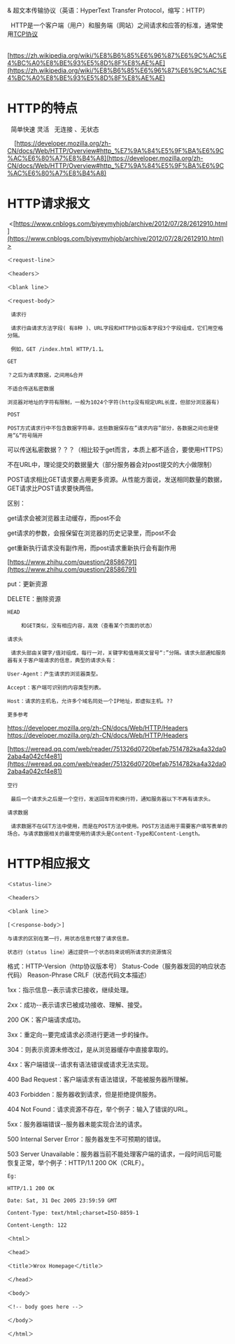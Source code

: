 & 超文本传输协议（英语：HyperText Transfer Protocol，缩写：HTTP）

  HTTP是一个客户端（用户）和服务端（网站）之间请求和应答的标准，通常使用[TCP协议](https://zh.wikipedia.org/wiki/%E4%BC%A0%E8%BE%93%E6%8E%A7%E5%88%B6%E5%8D%8F%E8%AE%AE)

    [https://zh.wikipedia.org/wiki/%E8%B6%85%E6%96%87%E6%9C%AC%E4%BC%A0%E8%BE%93%E5%8D%8F%E8%AE%AE](https://zh.wikipedia.org/wiki/%E8%B6%85%E6%96%87%E6%9C%AC%E4%BC%A0%E8%BE%93%E5%8D%8F%E8%AE%AE)

# HTTP的特点

  简单快速 灵活   无连接 、无状态

    [https://developer.mozilla.org/zh-CN/docs/Web/HTTP/Overview#http_%E7%9A%84%E5%9F%BA%E6%9C%AC%E6%80%A7%E8%B4%A8](https://developer.mozilla.org/zh-CN/docs/Web/HTTP/Overview#http_%E7%9A%84%E5%9F%BA%E6%9C%AC%E6%80%A7%E8%B4%A8)

# HTTP请求报文

 <[https://www.cnblogs.com/biyeymyhjob/archive/2012/07/28/2612910.html](https://www.cnblogs.com/biyeymyhjob/archive/2012/07/28/2612910.html)>

`＜request-line＞`

`＜headers＞`

`＜blank line＞`

`＜request-body＞`

  `请求行`

  `请求行由请求方法字段( 有8种 )、URL字段和HTTP协议版本字段3个字段组成，它们用空格分隔。`

  `例如，GET /index.html HTTP/1.1。`

`GET`

`？之后为请求数据，之间用&合开`

`不适合传送私密数据`

`浏览器对地址的字符有限制，一般为1024个字符(http没有规定URL长度，但部分浏览器有)`

`POST`

`POST方式请求行中不包含数据字符串，这些数据保存在”请求内容”部分，各数据之间也是使用”&”符号隔开`

可以传送私密数据？？？（相比较于get而言，本质上都不适合，要使用HTTPS）

不在URL中，理论提交的数据量大（部分服务器会对post提交的大小做限制）

POST请求相比GET请求要占用更多资源。从性能方面说，发送相同数量的数据，GET请求比POST请求要快两倍。

区别：

get请求会被浏览器主动缓存，而post不会

get请求的参数，会报保留在浏览器的历史记录里，而post不会

get重新执行请求没有副作用，而post请求重新执行会有副作用

[https://www.zhihu.com/question/28586791](https://www.zhihu.com/question/28586791)

put：更新资源

DELETE：删除资源

`HEAD`

        `和GET类似，没有相应内容，高效（查看某个页面的状态）`

`请求头`

  `请求头部由关键字/值对组成，每行一对，关键字和值用英文冒号“:”分隔。请求头部通知服务器有关于客户端请求的信息，典型的请求头有：`

`User-Agent：产生请求的浏览器类型。`

`Accept：客户端可识别的内容类型列表。`

`Host：请求的主机名，允许多个域名同处一个IP地址，即虚拟主机。??`

`更多参考`

https://developer.mozilla.org/zh-CN/docs/Web/HTTP/Headers
https://developer.mozilla.org/zh-CN/docs/Web/HTTP/Headers

[https://weread.qq.com/web/reader/751326d0720befab7514782ka4a32da02aba4a042cf4e81](https://weread.qq.com/web/reader/751326d0720befab7514782ka4a32da02aba4a042cf4e81)

`空行`

  `最后一个请求头之后是一个空行，发送回车符和换行符，通知服务器以下不再有请求头。`

`请求数据`

  `请求数据不在GET方法中使用，而是在POST方法中使用。POST方法适用于需要客户填写表单的场合。与请求数据相关的最常使用的请求头是Content-Type和Content-Length。`

# HTTP相应报文

`＜status-line＞`

`＜headers＞`

`＜blank line＞`

`[＜response-body＞]`

`与请求的区别在第一行，用状态信息代替了请求信息。`

`状态行（status line）通过提供一个状态码来说明所请求的资源情况`

格式：HTTP-Version（http协议版本号） Status-Code（服务器发回的响应状态代码） Reason-Phrase CRLF（状态代码文本描述）

1xx：指示信息--表示请求已接收，继续处理。

2xx：成功--表示请求已被成功接收、理解、接受。

200 OK：客户端请求成功。

3xx：重定向--要完成请求必须进行更进一步的操作。

304：则表示资源未修改过，是从浏览器缓存中直接拿取的。

4xx：客户端错误--请求有语法错误或请求无法实现。

400 Bad Request：客户端请求有语法错误，不能被服务器所理解。

403 Forbidden：服务器收到请求，但是拒绝提供服务。

404 Not Found：请求资源不存在，举个例子：输入了错误的URL。

5xx：服务器端错误--服务器未能实现合法的请求。

500 Internal Server Error：服务器发生不可预期的错误。

503 Server Unavailable：服务器当前不能处理客户端的请求，一段时间后可能恢复正常，举个例子：HTTP/1.1 200 OK（CRLF）。

`Eg:`

`HTTP/1.1 200 OK`

`Date: Sat, 31 Dec 2005 23:59:59 GMT`

`Content-Type: text/html;charset=ISO-8859-1`

`Content-Length: 122`

`＜html＞`

`＜head＞`

`＜title＞Wrox Homepage＜/title＞`

`＜/head＞`

`＜body＞`

`＜!-- body goes here --＞`

`＜/body＞`

`＜/html＞`